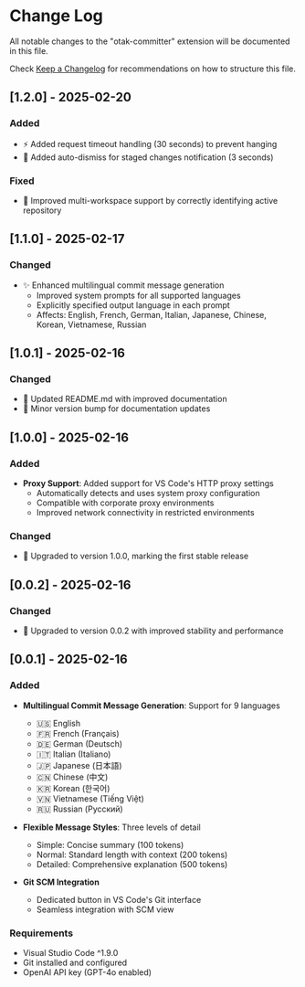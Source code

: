 # Change Log

All notable changes to the "otak-committer" extension will be documented in this file.

Check [Keep a Changelog](http://keepachangelog.com/) for recommendations on how to structure this file.

## [1.2.0] - 2025-02-20

### Added
- ⚡ Added request timeout handling (30 seconds) to prevent hanging
- 🔔 Added auto-dismiss for staged changes notification (3 seconds)

### Fixed
- 🔧 Improved multi-workspace support by correctly identifying active repository

## [1.1.0] - 2025-02-17

### Changed
- ✨ Enhanced multilingual commit message generation
  - Improved system prompts for all supported languages
  - Explicitly specified output language in each prompt
  - Affects: English, French, German, Italian, Japanese, Chinese, Korean, Vietnamese, Russian

## [1.0.1] - 2025-02-16

### Changed
- 📝 Updated README.md with improved documentation
- 🔄 Minor version bump for documentation updates

## [1.0.0] - 2025-02-16

### Added
- **Proxy Support**: Added support for VS Code's HTTP proxy settings
  - Automatically detects and uses system proxy configuration
  - Compatible with corporate proxy environments
  - Improved network connectivity in restricted environments

### Changed
- 🔄 Upgraded to version 1.0.0, marking the first stable release

## [0.0.2] - 2025-02-16

### Changed
- 🔄 Upgraded to version 0.0.2 with improved stability and performance

## [0.0.1] - 2025-02-16

### Added
- **Multilingual Commit Message Generation**: Support for 9 languages
  - 🇺🇸 English
  - 🇫🇷 French (Français)
  - 🇩🇪 German (Deutsch)
  - 🇮🇹 Italian (Italiano)
  - 🇯🇵 Japanese (日本語)
  - 🇨🇳 Chinese (中文)
  - 🇰🇷 Korean (한국어)
  - 🇻🇳 Vietnamese (Tiếng Việt)
  - 🇷🇺 Russian (Русский)

- **Flexible Message Styles**: Three levels of detail
  - Simple: Concise summary (100 tokens)
  - Normal: Standard length with context (200 tokens)
  - Detailed: Comprehensive explanation (500 tokens)

- **Git SCM Integration**
  - Dedicated button in VS Code's Git interface
  - Seamless integration with SCM view

### Requirements
- Visual Studio Code ^1.9.0
- Git installed and configured
- OpenAI API key (GPT-4o enabled)